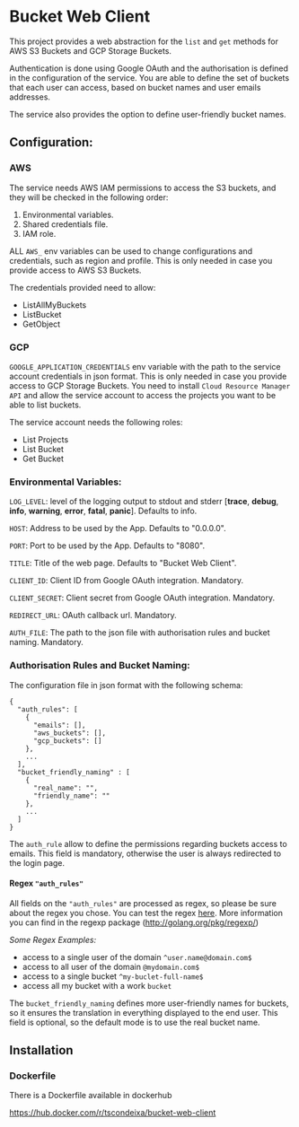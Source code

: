 # Bucket Web Client

This project provides a web abstraction for the `list` and `get` methods for AWS S3 Buckets and GCP Storage Buckets. 

Authentication is done using Google OAuth and the authorisation is defined in the configuration of the service. You are able to define the set of buckets that each user can access, based on bucket names and user emails addresses. 

The service also provides the option to define user-friendly bucket names.

## Configuration:

### AWS

The service needs AWS IAM permissions to access the S3 buckets, and they will be checked in the following order:
1. Environmental variables.
2. Shared credentials file.
3. IAM role.

ALL `AWS_` env variables can be used to change configurations and credentials, such as region and profile. 
This is only needed in case you provide access to AWS S3 Buckets.

The credentials provided need to allow:
- ListAllMyBuckets
- ListBucket
- GetObject

### GCP

`GOOGLE_APPLICATION_CREDENTIALS` env variable with the path to the service account credentials in json format.
This is only needed in case you provide access to GCP Storage Buckets.
You need to install `Cloud Resource Manager API` and allow the service account to access the projects you want to be able to list buckets.

The service account needs the following roles:
- List Projects
- List Bucket
- Get Bucket

### Environmental Variables:

`LOG_LEVEL`: level of the logging output to stdout and stderr 
[**trace**, **debug**, **info**, **warning**, **error**, **fatal**, **panic**].
Defaults to info.

`HOST`: Address to be used by the App. Defaults to "0.0.0.0".

`PORT`: Port to be used by the App. Defaults to "8080".

`TITLE`: Title of the web page. Defaults to "Bucket Web Client".

`CLIENT_ID`: Client ID from Google OAuth integration. Mandatory.

`CLIENT_SECRET`: Client secret from Google OAuth integration. Mandatory.

`REDIRECT_URL`: OAuth callback url. Mandatory.

`AUTH_FILE`: The path to the json file with authorisation rules and bucket naming. Mandatory.


### Authorisation Rules and Bucket Naming:
The configuration file in json format with the following schema:

```
{
  "auth_rules": [
    {
      "emails": [],
      "aws_buckets": [],
      "gcp_buckets": []
    },
    ...
  ],
  "bucket_friendly_naming" : [
    {
      "real_name": "",
      "friendly_name": ""
    },
    ...
  ]
}
```

The `auth_rule` allow to define the permissions regarding buckets access to emails.
This field is mandatory, otherwise the user is always redirected to the login page.

#### Regex `"auth_rules"`
All fields on the `"auth_rules"` are processed as regex, so please be sure about the regex you chose. 
You can test the regex [here](https://regoio.herokuapp.com/).
More information you can find in the regexp package (http://golang.org/pkg/regexp/)

*Some Regex Examples:*
- access to a single user of the domain `^user.name@domain.com$`
- access to all user of the domain `@mydomain.com$`
- access to a single bucket `^my-buclet-full-name$`
- access all my bucket with a work `bucket`


The `bucket_friendly_naming` defines more user-friendly names for buckets, so it ensures the translation in everything displayed to the end user. 
This field is optional, so the default mode is to use the real bucket name.


## Installation

### Dockerfile
There is a Dockerfile available in dockerhub

https://hub.docker.com/r/tscondeixa/bucket-web-client
